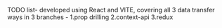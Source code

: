 TODO list- developed using React and VITE,
covering all 3 data transfer ways in 3 branches -
1.prop drilling
2.context-api
3.redux
